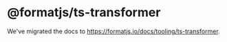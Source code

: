# @formatjs/ts-transformer

We've migrated the docs to https://formatjs.io/docs/tooling/ts-transformer.
